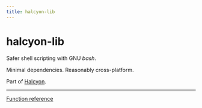 ```yaml
---
title: halcyon-lib
---
```



halcyon-lib
===========

Safer shell scripting with GNU _bash_.

Minimal dependencies.  Reasonably cross-platform.

Part of [Halcyon](.).


---

[Function reference](docs/halcyon-lib/function-reference/)
